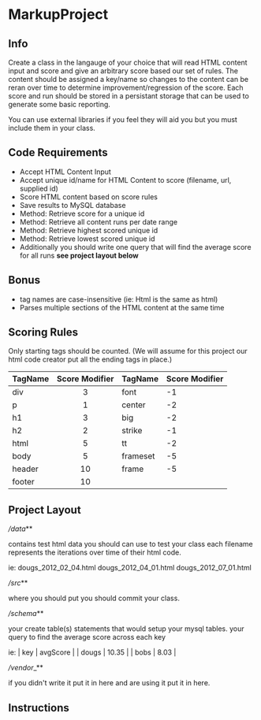 MarkupProject
=============

Info
----
Create a class in the langauge of your choice that will read HTML content input and score and give 
an arbitrary score based our set of rules. The content should be assigned a key/name so changes to the content can be reran over time
to determine improvement/regression of the score. Each score and run should be stored in a persistant
storage that can be used to generate some basic reporting. 

You can use external libraries if you feel they will aid you but you must include them in your class.

Code Requirements
-----------------
* Accept HTML Content Input
* Accept unique id/name for HTML Content to score (filename, url, supplied id)
* Score HTML content based on score rules
* Save results to MySQL database
* Method: Retrieve score for a unique id
* Method: Retrieve all content runs per date range
* Method: Retrieve highest scored unique id
* Method: Retrieve lowest scored unique id
* Additionally you should write one query that will find the average score for all runs **__see project layout below__**

## Bonus
* tag names are case-insensitive (ie: Html is the same as html)
* Parses multiple sections of the HTML content at the same time 

Scoring Rules
-------------
Only starting tags should be counted. (We will assume for this project our html code creator
put all the ending tags in place.)

| TagName | Score Modifier | TagName | Score Modifier |
| ------- | :------------: | ------- | -------------- |
| div     | 3              | font    | -1             |
| p       | 1              | center  | -2             |
| h1      | 3              | big     | -2             |
| h2      | 2              | strike  | -1             |
| html    | 5              | tt      | -2             |
| body    | 5              | frameset| -5             |
| header  | 10             | frame   | -5             |
| footer  | 10             |

Project Layout
--------------
_/data_**

contains test html data you should can use to test your class each filename represents 
the iterations over time of their html code.

ie: dougs_2012_02_04.html 
    dougs_2012_04_01.html 
    dougs_2012_07_01.html

_/src_**

where you should put you should commit your class. 

_/schema_**

your create table(s) statements that would setup your mysql tables.
your query to find the average score across each key

ie: 
|  key  | avgScore |
| dougs | 10.35    |
| bobs  | 8.03     |

_/vendor__**

if you didn't write it put it in here and are using it put it in here.

Instructions
------------


